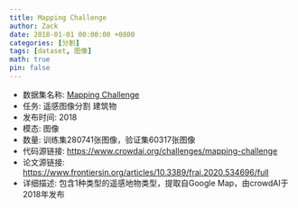 ```yaml
---
title: Mapping Challenge
author: Zack
date: 2018-01-01 00:00:00 +0800
categories: [分割]
tags: [dataset, 图像]
math: true
pin: false
---
```

- 数据集名称: [Mapping Challenge](https://www.crowdai.org/challenges/mapping-challenge)
- 任务: 遥感图像分割 建筑物
- 发布时间: 2018
- 模态: 图像
- 数量: 训练集280741张图像，验证集60317张图像
- 代码源链接: https://www.crowdai.org/challenges/mapping-challenge
- 论文源链接: https://www.frontiersin.org/articles/10.3389/frai.2020.534696/full
- 详细描述: 包含1种类型的遥感地物类型，提取自Google Map，由crowdAI于2018年发布

